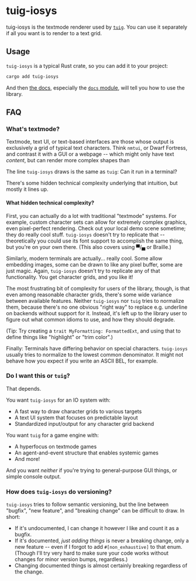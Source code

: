 # tuig-iosys

tuig-iosys is the textmode renderer used by [`tuig`](https://crates.io/crates/tuig).
You can use it separately if all you want is to render to a text grid.

## Usage

`tuig-iosys` is a typical Rust crate, so you can add it to your project:

```sh
cargo add tuig-iosys
```

And then [the docs](https://crates.io/crates/tuig-iosys), especially the [`docs` module](https://docs.rs/tuig-iosys/latest/tuig_iosys/docs), will tell you how to use the library.

## FAQ

### What's textmode?

Textmode, text UI, or text-based interfaces are those whose output is exclusively a grid of typical text characters.
Think `nmtui`, or Dwarf Fortress, and contrast it with a GUI or a webpage -- which might only have text *content*, but can render more complex shapes than 

The line `tuig-iosys` draws is the same as `tuig`:
Can it run in a terminal?

There's some hidden technical complexity underlying that intuition, but mostly it lines up.

#### What hidden technical complexity?

First, you can actually do a lot with traditional "textmode" systems. For example, custom character sets can allow for extremely complex graphics, even pixel-perfect rendering.
Check out your local demo scene sometime; they do really cool stuff.
`tuig-iosys` doesn't try to replicate that -- theoretically you could use its font support to accomplish the same thing, but you're on your own there.
(This also covers using ▀/▄ or Braille.)

Similarly, modern terminals are actually... really cool.
Some allow embedding images, some can be drawn to like any pixel buffer, some are just magic.
Again, `tuig-iosys` doesn't try to replicate any of that functionality.
You get character grids, and you like it!

The most frustrating bit of complexity for users of the library, though, is that even among reasonable character grids, there's some wide variance between available features.
Neither `tuig-iosys` nor `tuig` tries to normalize them, because there's no one obvious "right way" to replace e.g. underline on backends without support for it.
Instead, it's left up to the library user to figure out what common idioms to use, and how they should degrade.

(Tip: Try creating a `trait MyFormatting: FormattedExt`, and using that to define things like "highlight" or "trim color".)

Finally: Terminals have differing behavior on special characters.
`tuig-iosys` usually tries to normalize to the lowest common denominator.
It might not behave how you expect if you write an ASCII BEL, for example.

### Do I want this or `tuig`?

That depends.

You want `tuig-iosys` for an IO system with:

- A fast way to draw character grids to various targets
- A text UI system that focuses on predictable layout
- Standardized input/output for any character grid backend

You want `tuig` for a game engine with:

- A hyperfocus on textmode games
- An agent-and-event structure that enables systemic games
- And more!

And you want *neither* if you're trying to general-purpose GUI things, or simple console output.

### How does `tuig-iosys` do versioning?

`tuig-iosys` tries to follow semantic versioning, but the line between "bugfix", "new feature", and "breaking change" can be difficult to draw.
In short:
- If it's undocumented, I can change it however I like and count it as a bugfix.
- If it's documented, *just adding things* is never a breaking change, only a new feature -- even if I forgot to add `#[non_exhaustive]` to that enum. (Though I'll try very hard to make sure your code works without changes for minor version bumps, regardless.)
- Changing documented things is almost certainly breaking regardless of the change.
